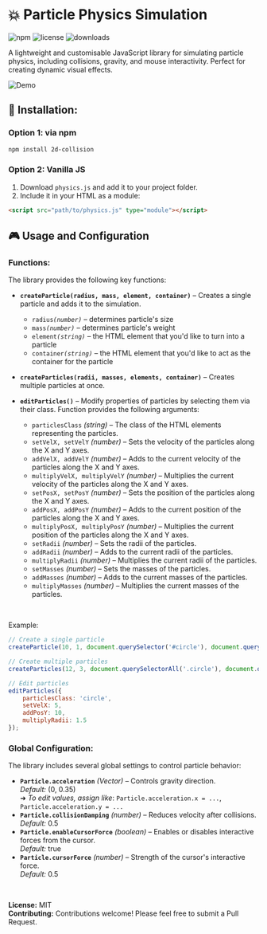 # 💥 Particle Physics Simulation
![npm](https://img.shields.io/npm/v/particle-physics-sim) ![license](https://img.shields.io/badge/license-MIT-blue.svg) ![downloads](https://img.shields.io/npm/dw/particle-physics-sim)

A lightweight and customisable JavaScript library for simulating particle physics, including collisions, gravity, and mouse interactivity. Perfect for creating dynamic visual effects.

![Demo](demo.gif)
## 🚀 Installation:
### Option 1: via npm
```bash
npm install 2d-collision
```
### Option 2: Vanilla JS
1. Download `physics.js` and add it to your project folder.
2. Include it in your HTML as a module:
```html
<script src="path/to/physics.js" type="module"></script>
```
## 🎮 Usage and Configuration
### Functions:
The library provides the following key functions:
- **`createParticle(radius, mass, element, container)`** – Creates a single particle and adds it to the simulation.

    - `radius`*`(number)`* – determines particle's size
    - `mass`*`(number)`* – determines particle's weight
    - `element`*`(string)`* – the HTML element that you'd like to turn into a particle
    - `container`*`(string)`* – the HTML element that you'd like to act as the container for the particle
- **`createParticles(radii, masses, elements, container)`** – Creates multiple particles at once.
- **`editParticles()`** – Modify properties of particles by selecting them via their class. Function provides the following arguments:
    - `particlesClass` *(string)* – The class of the HTML elements representing the particles.
    - `setVelX, setVelY` *(number)* – Sets the velocity of the particles along the X and Y axes.
    - `addVelX, addVelY` *(number)* – Adds to the current velocity of the particles along the X and Y axes.
    - `multiplyVelX, multiplyVelY` *(number)* – Multiplies the current velocity of the particles along the X and Y axes.
    - `setPosX, setPosY` *(number)* – Sets the position of the particles along the X and Y axes.
    - `addPosX, addPosY` *(number)* – Adds to the current position of the particles along the X and Y axes.
    - `multiplyPosX, multiplyPosY` *(number)* – Multiplies the current position of the particles along the X and Y axes.
    - `setRadii` *(number)* – Sets the radii of the particles.
    - `addRadii` *(number)* – Adds to the current radii of the particles.
    - `multiplyRadii` *(number)* – Multiplies the current radii of the particles.
    - `setMasses` *(number)* – Sets the masses of the particles.
    - `addMasses` *(number)* – Adds to the current masses of the particles.
    - `multiplyMasses` *(number)* – Multiplies the current masses of the particles.
<br>

Example:
```js
// Create a single particle
createParticle(10, 1, document.querySelector('#circle'), document.querySelector('#container'));

// Create multiple particles
createParticles(12, 3, document.querySelectorAll('.circle'), document.querySelector('#container'));

// Edit particles
editParticles({
    particlesClass: 'circle',
    setVelX: 5,
    addPosY: 10,
    multiplyRadii: 1.5
});
```
### Global Configuration:
The library includes several global settings to control particle behavior:
- **`Particle.acceleration`** *(Vector)* – Controls gravity direction.<br>
    *Default:* (0, 0.35)<br>
    ➜ *To edit values, assign like*: `Particle.acceleration.x = ...`, `Particle.acceleration.y = ...`
- **`Particle.collisionDamping`** *(number)* – Reduces velocity after collisions.<br>
    *Default:* 0.5
- **`Particle.enableCursorForce`** *(boolean)* – Enables or disables interactive forces from the cursor.<br>
    *Default:* true
- **`Particle.cursorForce`** *(number)* – Strength of the cursor's interactive force.<br>
    *Default:* 0.5

<br>

**License:** MIT  
**Contributing:** Contributions welcome! Please feel free to submit a Pull Request.